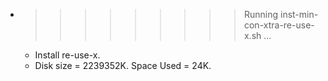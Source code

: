 * >>>>>>>>> Running inst-min-con-xtra-re-use-x.sh ...
  * Install re-use-x.
  * Disk size = 2239352K. Space Used = 24K.
